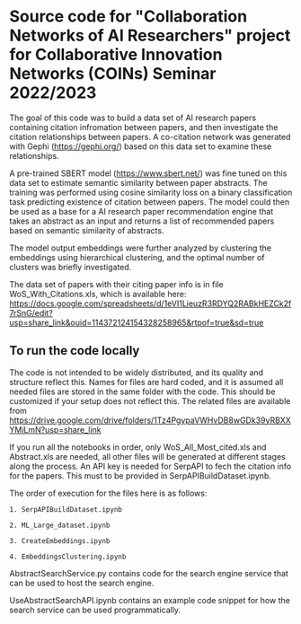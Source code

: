 # Source code for "Collaboration Networks of AI Researchers" project for Collaborative Innovation Networks (COINs) Seminar 2022/2023

The goal of this code was to build a data set of AI research papers containing citation infromation between papers, and then investigate the citation relationships between papers. A co-citation network was generated with Gephi (https://gephi.org/) based on this data set to examine these relationships.

A pre-trained SBERT model (https://www.sbert.net/) was fine tuned on this data set to estimate semantic similarity between paper abstracts. The training was performed using cosine similarity loss on a binary classification task predicting existence of citation between papers. The model could then be used as a base for a AI research paper recommendation engine that takes an abstract as an input and returns a list of recommended papers based on semantic similarity of abstracts.

The model output embeddings were further analyzed by clustering the embeddings using hierarchical clustering, and the optimal number of clusters was briefly investigated.

The data set of papers with their citing paper info is in file WoS_With_Citations.xls, which is available here: https://docs.google.com/spreadsheets/d/1eVI1LieuzR3RDYQ2RABkHEZCk2f7rSnG/edit?usp=share_link&ouid=114372124154328258965&rtpof=true&sd=true

## To run the code locally
The code is not intended to be widely distributed, and its quality and structure reflect this. Names for files are hard coded, and it is assumed all needed files are stored in the same folder with the code. This should be customized if your setup does not reflect this. The related files are available from https://drive.google.com/drive/folders/1Tz4PgypaVWHvDB8wGDk39yRBXXYMiLmN?usp=share_link

If you run all the notebooks in order, only WoS_All_Most_cited.xls and Abstract.xls are needed, all other files will be generated at different stages along the process. An API key is needed for SerpAPI to fech the citation info for the papers. This must to be provided in SerpAPIBuildDataset.ipynb.

The order of execution for the files here is as follows:

    1. SerpAPIBuildDataset.ipynb
    
    2. ML_Large_dataset.ipynb
    
    3. CreateEmbeddings.ipynb
    
    4. EmbeddingsClustering.ipynb
    
AbstractSearchService.py contains code for the search engine service that can be used to host the search engine.

UseAbstractSearchAPI.ipynb contains an example code snippet for how the search service can be used programmatically.

